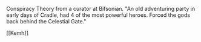 
Conspiracy Theory from a curator at Bifsonian.
"An old adventuring party in early days of Cradle, had 4 of the most powerful heroes. Forced the gods back behind the Celestial Gate."

[[Kemh]]